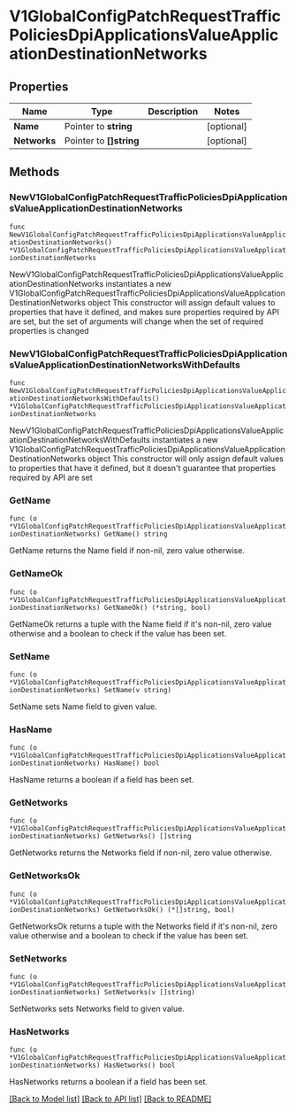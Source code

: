 # V1GlobalConfigPatchRequestTrafficPoliciesDpiApplicationsValueApplicationDestinationNetworks

## Properties

Name | Type | Description | Notes
------------ | ------------- | ------------- | -------------
**Name** | Pointer to **string** |  | [optional] 
**Networks** | Pointer to **[]string** |  | [optional] 

## Methods

### NewV1GlobalConfigPatchRequestTrafficPoliciesDpiApplicationsValueApplicationDestinationNetworks

`func NewV1GlobalConfigPatchRequestTrafficPoliciesDpiApplicationsValueApplicationDestinationNetworks() *V1GlobalConfigPatchRequestTrafficPoliciesDpiApplicationsValueApplicationDestinationNetworks`

NewV1GlobalConfigPatchRequestTrafficPoliciesDpiApplicationsValueApplicationDestinationNetworks instantiates a new V1GlobalConfigPatchRequestTrafficPoliciesDpiApplicationsValueApplicationDestinationNetworks object
This constructor will assign default values to properties that have it defined,
and makes sure properties required by API are set, but the set of arguments
will change when the set of required properties is changed

### NewV1GlobalConfigPatchRequestTrafficPoliciesDpiApplicationsValueApplicationDestinationNetworksWithDefaults

`func NewV1GlobalConfigPatchRequestTrafficPoliciesDpiApplicationsValueApplicationDestinationNetworksWithDefaults() *V1GlobalConfigPatchRequestTrafficPoliciesDpiApplicationsValueApplicationDestinationNetworks`

NewV1GlobalConfigPatchRequestTrafficPoliciesDpiApplicationsValueApplicationDestinationNetworksWithDefaults instantiates a new V1GlobalConfigPatchRequestTrafficPoliciesDpiApplicationsValueApplicationDestinationNetworks object
This constructor will only assign default values to properties that have it defined,
but it doesn't guarantee that properties required by API are set

### GetName

`func (o *V1GlobalConfigPatchRequestTrafficPoliciesDpiApplicationsValueApplicationDestinationNetworks) GetName() string`

GetName returns the Name field if non-nil, zero value otherwise.

### GetNameOk

`func (o *V1GlobalConfigPatchRequestTrafficPoliciesDpiApplicationsValueApplicationDestinationNetworks) GetNameOk() (*string, bool)`

GetNameOk returns a tuple with the Name field if it's non-nil, zero value otherwise
and a boolean to check if the value has been set.

### SetName

`func (o *V1GlobalConfigPatchRequestTrafficPoliciesDpiApplicationsValueApplicationDestinationNetworks) SetName(v string)`

SetName sets Name field to given value.

### HasName

`func (o *V1GlobalConfigPatchRequestTrafficPoliciesDpiApplicationsValueApplicationDestinationNetworks) HasName() bool`

HasName returns a boolean if a field has been set.

### GetNetworks

`func (o *V1GlobalConfigPatchRequestTrafficPoliciesDpiApplicationsValueApplicationDestinationNetworks) GetNetworks() []string`

GetNetworks returns the Networks field if non-nil, zero value otherwise.

### GetNetworksOk

`func (o *V1GlobalConfigPatchRequestTrafficPoliciesDpiApplicationsValueApplicationDestinationNetworks) GetNetworksOk() (*[]string, bool)`

GetNetworksOk returns a tuple with the Networks field if it's non-nil, zero value otherwise
and a boolean to check if the value has been set.

### SetNetworks

`func (o *V1GlobalConfigPatchRequestTrafficPoliciesDpiApplicationsValueApplicationDestinationNetworks) SetNetworks(v []string)`

SetNetworks sets Networks field to given value.

### HasNetworks

`func (o *V1GlobalConfigPatchRequestTrafficPoliciesDpiApplicationsValueApplicationDestinationNetworks) HasNetworks() bool`

HasNetworks returns a boolean if a field has been set.


[[Back to Model list]](../README.md#documentation-for-models) [[Back to API list]](../README.md#documentation-for-api-endpoints) [[Back to README]](../README.md)


